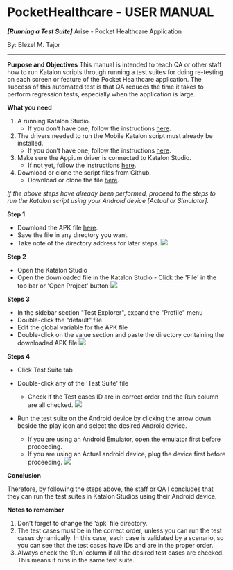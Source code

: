 

# PocketHealthcare -  USER MANUAL
***[Running a Test Suite]***
Arise - Pocket Healthcare Application

By: Blezel M. Tajor

***

**Purpose and Objectives**
This manual is intended to teach QA or other staff how to run Katalon scripts through running a test suites for doing re-testing on each screen or feature of the Pocket Healthcare application. The success of this automated test is that QA reduces the time it takes to perform regression tests, especially when the application is large.

**What you need**
1.  A running Katalon Studio.
	-  If you don’t have one, follow the instructions [here](https://docs.google.com/document/d/1uwmcY4wiUZ_7Ps3pfDd3K9vXUuAD3ZksJfLkAzOWHAg/edit?usp=sharing).
2.  The drivers needed to run the Mobile Katalon script must already be installed.
	- If you don’t have one, follow the instructions [here](https://docs.google.com/document/d/13kzKROCXNJRN_A2fccXcGbW8Uo6XfkN28ZAeBln_eY8/edit?usp=sharing).
4.  Make sure the Appium driver is connected to Katalon Studio.
	- If not yet, follow the instructions [here](https://docs.google.com/document/d/1JxV3l82AB0vQG1tInJn1IA0bkc5g1n-Q8U_s7e81JuM/edit?usp=sharing).
6.  Download or clone the script files from Github.
	- Download or clone the file [here](https://github.com/blessx/Pockethealthcare_Testing).

*If the above steps have already been performed, proceed to the steps to run the Katalon script using your Android device [Actual or Simulator].*

**Step 1**
-   Download the APK file [here](https://drive.google.com/drive/folders/1Z1MxlP4vH6UAnAnL5mZgYQPUEqoWWzME?usp=sharing).
-   Save the file in any directory you want.
-   Take note of the directory address for later steps.
![](https://gyazo.com/d7cc6b75851e569bb2b58f1846be5a04.gif)


**Step 2**
-   Open the Katalon Studio
-   Open the downloaded file in the Katalon Studio
		- Click the 'File' in the top bar or 'Open Project' button
![](https://i.gyazo.com/2d35117f71260748e2f4359c0bffe75f.gif)

**Steps 3**
-   In the sidebar section "Test Explorer", expand the "Profile" menu
-   Double-click the “default” file
-   Edit the global variable for the APK file
-   Double-click on the value section and paste the directory containing the downloaded APK file
![](https://i.gyazo.com/ab343030eede1b5471302c8b4129ad78.gif)

**Steps 4**
-   Click Test Suite tab
-   Double-click any of the 'Test Suite' file 
	-	Check if the Test cases ID are in correct order and the Run column are all checked.
![](https://i.gyazo.com/859f618714909d60b68d7bfb4af0a428.gif)

-   Run the test suite on the Android device by clicking the arrow down beside the play icon and select the desired Android device.
	-	If you are using an Android Emulator, open the emulator first before proceeding.
	-	If you are using an Actual android device, plug the device first before proceeding.
![](https://i.gyazo.com/47728c5983b553b62701e4ecf94818ce.gif)

**Conclusion**

Therefore, by following the steps above, the staff or QA I concludes that they can run the test suites in Katalon Studios using their Android device.

  

**Notes to remember**

1.  Don’t forget to change the ‘apk’ file directory.
2.  The test cases must be in the correct order, unless you can run the test cases dynamically. In this case, each case is validated by a scenario, so you can see that the test cases have IDs and are in the proper order.
3.  Always check the ‘Run’ column if all the desired test cases are checked. This means it runs in the same test suite.
